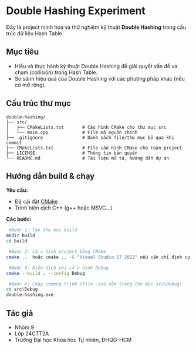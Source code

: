 # Double Hashing Experiment

Đây là project minh họa và thử nghiệm kỹ thuật **Double Hashing** trong cấu trúc dữ liệu Hash Table.

## Mục tiêu

- Hiểu và thực hành kỹ thuật Double Hashing để giải quyết vấn đề va chạm (collision) trong Hash Table.
- So sánh hiệu quả của Double Hashing với các phương pháp khác (nếu có mở rộng).

## Cấu trúc thư mục

```
double-hashing/
├── src/
│   ├── CMakeLists.txt       # Cấu hình CMake cho thư mục src 
│   └── main.cpp             # File mã nguồn chính
├── .gitignore               # Danh sách file/thư mục bỏ qua khi commit
├── CMakeLists.txt           # File cấu hình CMake cho toàn project
├── LICENSE                  # Thông tin bản quyền
└── README.md                # Tài liệu mô tả, hướng dẫn dự án
```

## Hướng dẫn build & chạy

**Yêu cầu:**  
- Đã cài đặt [CMake](https://cmake.org/)  
- Trình biên dịch C++ (g++ hoặc MSVC...)

**Các bước:**

```sh
 #Bước 1: Tạo thư mục build
mkdir build
cd build

 #Bước 2: Cấu hình project bằng CMake
cmake ..  hoặc cmake .. -G "Visual Studio 17 2022" nếu cần chỉ định cụ thể

 #Bước 3: Biên dịch với cấu hình Debug
cmake --build . --config Debug

 #Bước 4: Chạy chương trình (file .exe nằm trong thư mục src\Debug)
cd src\Debug
double-hashing.exe
```
## Tác giả

- Nhóm 9
- Lớp 24CTT2A
- Trường Đại học Khoa học Tự nhiên, ĐHQG-HCM
```

